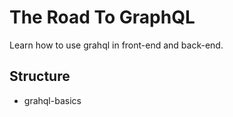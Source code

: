# The Road To GraphQL

Learn how to use grahql in front-end and back-end.

## Structure

- grahql-basics
